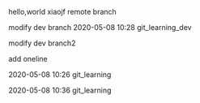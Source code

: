 hello,world
xiaojf
remote branch

modify dev branch
2020-05-08 10:28 git_learning_dev

modify dev branch2

add oneline

2020-05-08 10:26 git_learning

2020-05-08 10:36 git_learning
